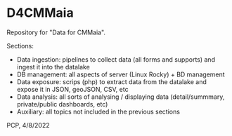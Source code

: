 # D4CMMaia

Repository for "Data for CMMaia".

Sections:
* Data ingestion: pipelines to collect data (all forms and supports) and ingest it into the datalake
* DB management: all aspects of server (Linux Rocky) + BD management
* Data exposure: scrips (php) to extract data from the datalake and expose it in JSON, geoJSON, CSV, etc
* Data analysis: all sorts of analysing / displaying data (detail/summmary, private/public dashboards, etc)
* Auxiliary: all topics not included in the previous sections

PCP, 4/8/2022